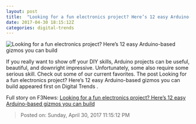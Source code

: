 ```yaml
---
layout: post
title:  "Looking for a fun electronics project? Here’s 12 easy Arduino-based gizmos you can build"
date: 2017-04-30 18:15:12Z
categories: digital-trends
---
```


![Looking for a fun electronics project? Here’s 12 easy Arduino-based gizmos you can build](http://icdn3.digitaltrends.com/image/43441923-arduino-electronic-platform-for-hobbyists-1200x630-c.jpg)

If you really want to show off your DIY skills, Arduino projects can be useful, beautiful, and downright impressive. Unfortunately, some also require some serious skill. Check out some of our current favorites. The post Looking for a fun electronics project? Here’s 12 easy Arduino-based gizmos you can build appeared first on Digital Trends .


Full story on F3News: [Looking for a fun electronics project? Here’s 12 easy Arduino-based gizmos you can build](http://www.f3nws.com/n/hM2uGF)

> Posted on: Sunday, April 30, 2017 11:15:12 PM
